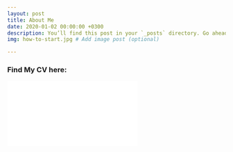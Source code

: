 ```yaml
---
layout: post
title: About Me
date: 2020-01-02 00:00:00 +0300
description: You’ll find this post in your `_posts` directory. Go ahead and edit it and re-build the site to see your changes. # Add post description (optional)
img: how-to-start.jpg # Add image post (optional)

---
```

### Find My CV here:

![cv]({{site.baseurl}}/assets/Yogendracv.pdf)

